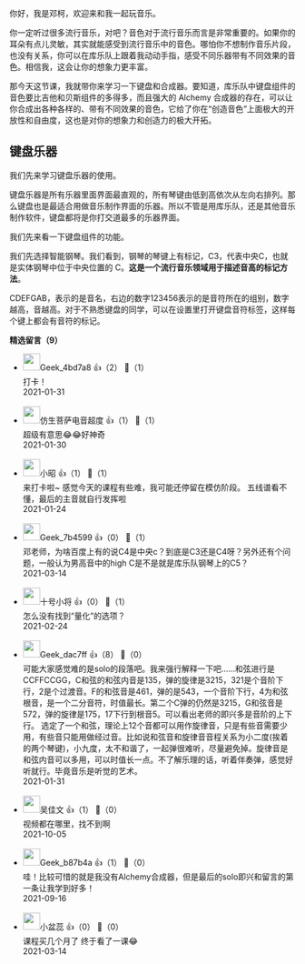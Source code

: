 你好，我是邓柯，欢迎来和我一起玩音乐。

你一定听过很多流行音乐，对吧？音色对于流行音乐而言是非常重要的。如果你的耳朵有点儿灵敏，其实就能感受到流行音乐中的音色。哪怕你不想制作音乐片段，也没有关系，你可以在库乐队上跟着我动动手指，感受不同乐器带有不同效果的音色。相信我，这会让你的想象力更丰富。

那今天这节课，我就带你来学习一下键盘和合成器。要知道，库乐队中键盘组件的音色要比吉他和贝斯组件的多得多，而且强大的 Alchemy 合成器的存在，可以让你合成出各种各样的、带有不同效果的音色，它给了你在“创造音色”上面极大的开放性和自由度，这也是对你的想象力和创造力的极大开拓。

## 键盘乐器

我们先来学习键盘乐器的使用。

键盘乐器是所有乐器里面界面最直观的，所有琴键由低到高依次从左向右排列。那么键盘也是最适合用做音乐制作界面的乐器。所以不管是用库乐队，还是其他音乐制作软件，键盘都将是你打交道最多的乐器界面。

我们先来看一下键盘组件的功能。

我们先选择智能钢琴。我们看到，钢琴的琴键上有标记，C3，代表中央C，也就是实体钢琴中位于中央位置的 C。**这是一个流行音乐领域用于描述音高的标记方法**。

CDEFGAB，表示的是音名，右边的数字123456表示的是音符所在的组别，数字越高，音越高。对于不熟悉键盘的同学，可以在设置里打开键盘音符标签，这样每个键上都会有音符的标记。
<div><strong>精选留言（9）</strong></div><ul>
<li><img src="" width="30px"><span>Geek_4bd7a8</span> 👍（2） 💬（1）<div>打卡！</div>2021-01-31</li><br/><li><img src="https://static001.geekbang.org/account/avatar/00/24/eb/23/2eb0e5f0.jpg" width="30px"><span>仿生菩萨电音超度</span> 👍（1） 💬（1）<div>超级有意思😂😂好神奇</div>2021-01-30</li><br/><li><img src="https://static001.geekbang.org/account/avatar/00/14/3f/39/a4c2154b.jpg" width="30px"><span>小昭</span> 👍（1） 💬（1）<div>来打卡啦~
感觉今天的课程有些难，我可能还停留在模仿阶段。
五线谱看不懂，最后的主音就自行发挥啦</div>2021-01-24</li><br/><li><img src="" width="30px"><span>Geek_7b4599</span> 👍（0） 💬（1）<div>邓老师，为啥百度上有的说C4是中央c？到底是C3还是C4呀？另外还有个问题，一般认为男高音中的high C是不是就是库乐队钢琴上的C5？</div>2021-03-14</li><br/><li><img src="https://static001.geekbang.org/account/avatar/00/0f/90/a5/abb7bfe3.jpg" width="30px"><span>十号小将</span> 👍（0） 💬（1）<div>怎么没有找到“量化”的选项？</div>2021-02-24</li><br/><li><img src="http://thirdwx.qlogo.cn/mmopen/vi_32/Q0j4TwGTfTLoAicus6PVAO7SJzBmPMsQ4AISV0IZTvFkQ5fzicA3VJ8GZbAFhtqZZkOCrnSiaPkYgTianK5gvmLsuQ/132" width="30px"><span>Geek_dac7ff</span> 👍（8） 💬（0）<div>可能大家感觉难的是solo的段落吧。我来强行解释一下吧……和弦进行是CCFFCCGG，C和弦的和弦内音是135，弹的旋律是3215，321是个音阶下行，2是个过渡音。F的和弦音是461，弹的是543，一个音阶下行，4为和弦根音，是一个二分音符，时值最长。第二个C弹的仍然是3215，G和弦音是572，弹的旋律是175，17下行到根音5。可以看出老师的即兴多是音阶的上下行。
选定了一个和弦，理论上12个音都可以用作旋律音，只是有些音需要少用，有些音只能用做经过音。比如说和弦音和旋律音音程关系为小二度(挨着的两个琴键)，小九度，太不和谐了，一起弹很难听，尽量避免掉。旋律音是和弦内音可以多用，可以时值长一点。不了解乐理的话，听着伴奏弹，感觉好听就行。毕竟音乐是听觉的艺术。</div>2021-01-31</li><br/><li><img src="" width="30px"><span>吴佳文</span> 👍（1） 💬（0）<div>视频都在哪里，找不到啊</div>2021-10-05</li><br/><li><img src="" width="30px"><span>Geek_b87b4a</span> 👍（1） 💬（0）<div>哇！比较可惜的就是我没有Alchemy合成器，但是最后的solo即兴和留言的第一条让我学到好多！</div>2021-09-16</li><br/><li><img src="https://static001.geekbang.org/account/avatar/00/25/13/c4/3e3250cd.jpg" width="30px"><span>小盆蕊</span> 👍（0） 💬（0）<div>课程买几个月了 终于看了一课😂</div>2021-03-14</li><br/>
</ul>